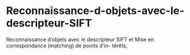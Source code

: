# Reconnaissance-d-objets-avec-le-descripteur-SIFT
Reconnaissance d’objets avec le descripteur SIFT et Mise en correspondance (matching) de points d’in- térêts, 
